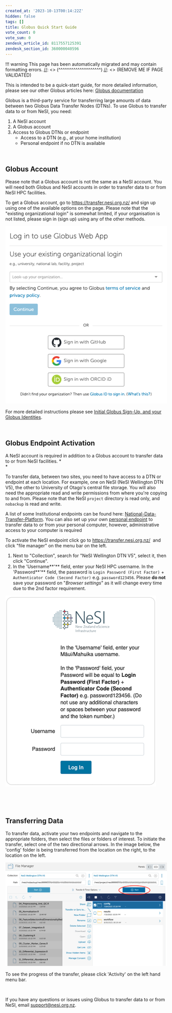 ```yaml
---
created_at: '2023-10-13T00:14:22Z'
hidden: false
tags: []
title: Globus Quick Start Guide
vote_count: 0
vote_sum: 0
zendesk_article_id: 8117557125391
zendesk_section_id: 360000040596
---
```




[//]: <> (REMOVE ME IF PAGE VALIDATED)
[//]: <> (vvvvvvvvvvvvvvvvvvvv)
!!! warning
    This page has been automatically migrated and may contain formatting errors.
[//]: <> (^^^^^^^^^^^^^^^^^^^^)
[//]: <> (REMOVE ME IF PAGE VALIDATED)

This is intended to be a quick-start guide, for more detailed
information, please see our other Globus articles here: [Globus
documentation](https://support.nesi.org.nz/hc/en-gb/sections/360000040596)

Globus is a third-party service for transferring large amounts of data
between two Globus Data Transfer Nodes (DTNs). To use Globus to transfer
data to or from NeSI, you need:

1.  A NeSI account
2.  A Globus account
3.  Access to Globus DTNs or endpoint  
    -   Access to a DTN (e.g., at your home institution)
    -   Personal endpoint if no DTN is available

 

## Globus Account

Please note that a Globus account is not the same as a NeSI account. You
will need both Globus and NeSI accounts in order to transfer data to or
from NeSI HPC facilities.

To get a Globus account, go to <https://transfer.nesi.org.nz/> and sign
up using one of the available options on the page. Please note that the
"existing organizational login" is somewhat limited, if your
organisation is not listed, please sign in (sign up) using any of the
other methods.

![Globus\_login.png](../../assets/images/Globus_Quick_Start_Guide.png)

For more detailed instructions please see [Initial Globus Sign-Up, and
your Globus
Identities](../../Storage/Data_Transfer_Services/Initial_Globus_Sign_Up-and_your_Globus_Identities.md).

 

## Globus Endpoint Activation

A NeSI account is required in addition to a Globus account to transfer
data to or from NeSI facilities. *  
*

To transfer data, between two sites, you need to have access to a DTN or
endpoint at each location. For example, one on NeSI (NeSI Wellington DTN
V5), the other to University of Otago's central file storage. You will
also need the appropriate read and write permissions from where you're
copying to and from. Please note that the NeSI `project` directory is
read only, and `nobackup` is read and write.

A list of some Institutional endpoints can be found here:
[National-Data-Transfer-Platform](../../Storage/Data_Transfer_Services/National_Data_Transfer_Platform.md).
You can also set up your own [personal
endpoint](../../Storage/Data_Transfer_Services/Personal_Globus_Endpoint_Configuration.md)
to transfer data to or from your personal computer, however,
administrative access to your computer is required

To activate the NeSI endpoint click go to
<https://transfer.nesi.org.nz/>  and click "file manager" on the menu
bar on the left.

1.  Next to "Collection", search for "NeSI Wellington DTN V5", select
    it, then click "Continue".
2.  In the 'Username**'** field, enter your NeSI HPC username. In the
    'Password**'** field, the password is
    `Login Password (First Factor)` +
    `Authenticator Code (Second Factor)` e.g. `password123456`. Please
    **do not** save your password on "*Browser settings*" as it will
    change every time due to the 2nd factor requirement.

![NeSI\_Globus\_Authenticate.png](../../assets/images/Globus_Quick_Start_Guide_0.png)

 

 

## Transferring Data

To transfer data, activate your two endpoints and navigate to the
appropriate folders, then select the files or folders of interest. To
initiate the transfer, select one of the two directional arrows. In the
image below, the 'config' folder is being transferred from the location
on the right, to the location on the left.

![Globus\_transfer\_data.png](../../assets/images/Globus_Quick_Start_Guide_1.png)

To see the progress of the transfer, please click 'Activity' on the left
hand menu bar.

 

If you have any questions or issues using Globus to transfer data to or
from NeSI, email [support@nesi.org.nz](https://support@nesi.org.nz).

 

 

 